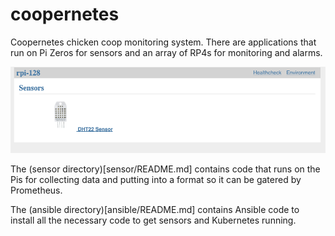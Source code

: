 # coopernetes

Coopernetes chicken coop monitoring system. There are applications that run
on Pi Zeros for sensors and an array of RP4s for monitoring and alarms.

![DHT22 Sensor](dht_sensor.png)

The (sensor directory)[sensor/README.md] contains code that runs on the
Pis for collecting data and putting into a format so it can be gatered
by Prometheus.

The (ansible directory)[ansible/README.md] contains Ansible code to
install all the necessary code to get sensors and Kubernetes running.
